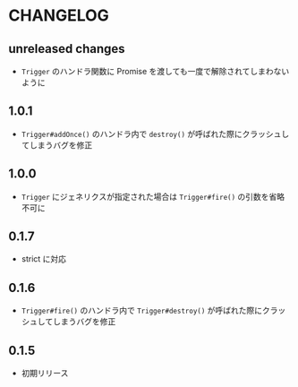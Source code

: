 # CHANGELOG

## unreleased changes
* `Trigger` のハンドラ関数に Promise を渡しても一度で解除されてしまわないように

## 1.0.1
* `Trigger#addOnce()` のハンドラ内で `destroy()` が呼ばれた際にクラッシュしてしまうバグを修正

## 1.0.0
* `Trigger` にジェネリクスが指定された場合は `Trigger#fire()` の引数を省略不可に

## 0.1.7
* strict に対応

## 0.1.6
* `Trigger#fire()` のハンドラ内で `Trigger#destroy()` が呼ばれた際にクラッシュしてしまうバグを修正

## 0.1.5
* 初期リリース
